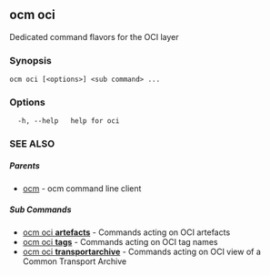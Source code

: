 ## ocm oci

Dedicated command flavors for the OCI layer

### Synopsis

```
ocm oci [<options>] <sub command> ...
```

### Options

```
  -h, --help   help for oci
```

### SEE ALSO

##### Parents

* [ocm](ocm.md)	 - ocm command line client


##### Sub Commands

* [ocm oci <b>artefacts</b>](ocm_oci_artefacts.md)	 - Commands acting on OCI artefacts
* [ocm oci <b>tags</b>](ocm_oci_tags.md)	 - Commands acting on OCI tag names
* [ocm oci <b>transportarchive</b>](ocm_oci_transportarchive.md)	 - Commands acting on OCI view of a Common Transport Archive

